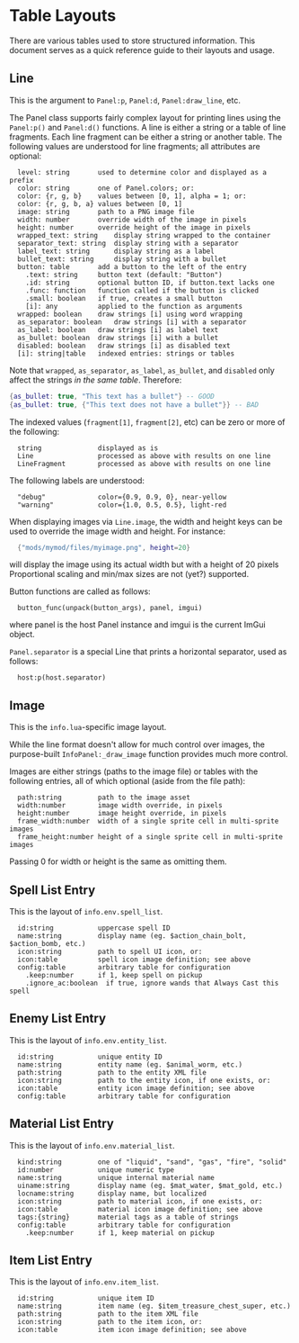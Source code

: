 # Table Layouts

There are various tables used to store structured information. This document serves as a quick reference guide to their layouts and usage.

## Line

This is the argument to `Panel:p`, `Panel:d`, `Panel:draw_line`, etc.

The Panel class supports fairly complex layout for printing lines using the
`Panel:p()` and `Panel:d()` functions. A line is either a string or a table of
line fragments. Each line fragment can be either a string or another table.
The following values are understood for line fragments; all attributes are
optional:
```
  level: string       used to determine color and displayed as a prefix
  color: string       one of Panel.colors; or:
  color: {r, g, b}    values between [0, 1], alpha = 1; or:
  color: {r, g, b, a} values between [0, 1]
  image: string       path to a PNG image file
  width: number       override width of the image in pixels
  height: number      override height of the image in pixels
  wrapped_text: string    display string wrapped to the container
  separator_text: string  display string with a separator
  label_text: string      display string as a label
  bullet_text: string     display string with a bullet
  button: table       add a button to the left of the entry
    .text: string     button text (default: "Button")
    .id: string       optional button ID, if button.text lacks one
    .func: function   function called if the button is clicked
    .small: boolean   if true, creates a small button
    [i]: any          applied to the function as arguments
  wrapped: boolean    draw strings [i] using word wrapping
  as_separator: boolean   draw strings [i] with a separator
  as_label: boolean   draw strings [i] as label text
  as_bullet: boolean  draw strings [i] with a bullet
  disabled: boolean   draw strings [i] as disabled text
  [i]: string|table   indexed entries: strings or tables
```

Note that `wrapped`, `as_separator`, `as_label`, `as_bullet`, and `disabled` only affect the strings _in the same table_. Therefore:
```lua
{as_bullet: true, "This text has a bullet"} -- GOOD
{as_bullet: true, {"This text does not have a bullet"}} -- BAD
```

The indexed values (`fragment[1]`, `fragment[2]`, etc) can be zero or more of the
following:
```
  string              displayed as is
  Line                processed as above with results on one line
  LineFragment        processed as above with results on one line
```

The following labels are understood:
```
  "debug"             color={0.9, 0.9, 0}, near-yellow
  "warning"           color={1.0, 0.5, 0.5}, light-red
```

When displaying images via `Line.image`, the width and height keys can be used
to override the image width and height. For instance:
```lua
  {"mods/mymod/files/myimage.png", height=20}
```
will display the image using its actual width but with a height of 20 pixels
Proportional scaling and min/max sizes are not (yet?) supported.

Button functions are called as follows:
```
  button_func(unpack(button_args), panel, imgui)
```
where panel is the host Panel instance and imgui is the current ImGui object.

`Panel.separator` is a special Line that prints a horizontal separator, used
as follows:
```
  host:p(host.separator)
```

## Image

This is the `info.lua`-specific image layout.

While the line format doesn't allow for much control over images, the purpose-built `InfoPanel:_draw_image` function provides much more control.

Images are either strings (paths to the image file) or tables with the following entries, all of which optional (aside from the file path):
```
  path:string         path to the image asset
  width:number        image width override, in pixels
  height:number       image height override, in pixels
  frame_width:number  width of a single sprite cell in multi-sprite images
  frame_height:number height of a single sprite cell in multi-sprite images
```

Passing 0 for width or height is the same as omitting them.

## Spell List Entry

This is the layout of `info.env.spell_list`.

```
  id:string           uppercase spell ID
  name:string         display name (eg. $action_chain_bolt, $action_bomb, etc.)
  icon:string         path to spell UI icon, or:
  icon:table          spell icon image definition; see above
  config:table        arbitrary table for configuration
    .keep:number      if 1, keep spell on pickup
    .ignore_ac:boolean  if true, ignore wands that Always Cast this spell
```

## Enemy List Entry

This is the layout of `info.env.entity_list`.

```
  id:string           unique entity ID
  name:string         entity name (eg. $animal_worm, etc.)
  path:string         path to the entity XML file
  icon:string         path to the entity icon, if one exists, or:
  icon:table          entity icon image definition; see above
  config:table        arbitrary table for configuration
```

## Material List Entry

This is the layout of `info.env.material_list`.

```
  kind:string         one of "liquid", "sand", "gas", "fire", "solid"
  id:number           unique numeric type
  name:string         unique internal material name
  uiname:string       display name (eg. $mat_water, $mat_gold, etc.)
  locname:string      display name, but localized
  icon:string         path to material icon, if one exists, or:
  icon:table          material icon image definition; see above
  tags:{string}       material tags as a table of strings
  config:table        arbitrary table for configuration
    .keep:number      if 1, keep material on pickup
```

## Item List Entry

This is the layout of `info.env.item_list`.

```
  id:string           unique item ID
  name:string         item name (eg. $item_treasure_chest_super, etc.)
  path:string         path to the item XML file
  icon:string         path to the item icon, or:
  icon:table          item icon image definition; see above
```

